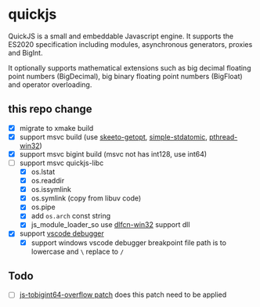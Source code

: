 # quickjs

QuickJS is a small and embeddable Javascript engine. It supports the ES2020 specification including modules, asynchronous generators, proxies and BigInt.

It optionally supports mathematical extensions such as big decimal floating point numbers (BigDecimal), big binary floating point numbers (BigFloat) and operator overloading. 

## this repo change

- [x] migrate to xmake build
- [x] support msvc build (use [skeeto-getopt](https://github.com/skeeto/getopt), [simple-stdatomic](https://github.com/zenny-chen/simple-stdatomic-for-VS-Clang), [pthread-win32](https://github.com/GerHobbelt/pthread-win32))
- [x] support msvc bigint build (msvc not has int128, use int64)
- [ ] support msvc quickjs-libc
    - [x] os.lstat
    - [x] os.readdir
    - [x] os.issymlink
    - [x] os.symlink (copy from libuv code)
    - [x] os.pipe
    - [x] add `os.arch` const string
    - [x] js_module_loader_so use [dlfcn-win32](https://github.com/dlfcn-win32/dlfcn-win32) support dll
- [x] support [vscode debugger](https://github.com/koush/vscode-quickjs-debug)
    - [x] support windows vscode debugger breakpoint file path is to lowercase and `\` replace to `/`

## Todo

- [ ] [js-tobigint64-overflow patch](https://github.com/theduke/quickjs-rs/blob/master/libquickjs-sys/embed/patches/js-tobigint64-overflow.patch) does this patch need to be applied
